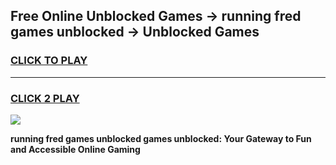 
## Free Online Unblocked Games → running fred games unblocked → Unblocked Games
<h3>
<a href="https://premium.freeplayer.one?title=running_fred_games_unblocked&ref=21F">CLICK TO PLAY</a></h3>
<hr>

<h3>
<a href="https://premium.freeplayer.one?title=running_fred_games_unblocked&ref=21F">CLICK 2 PLAY</a>
  
</h3>

<a href="https://premium.freeplayer.one?title=running_fred_games_unblocked&ref=21F/"><img src="https://clearcache.store/games.png"></a>


**running fred games unblocked games unblocked: Your Gateway to Fun and Accessible Online Gaming**
